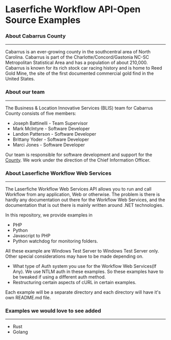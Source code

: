 # Laserfiche Workflow API-Open Source Examples

### About Cabarrus County
---
Cabarrus is an ever-growing county in the southcentral area of North Carolina. Cabarrus is part of the Charlotte/Concord/Gastonia NC-SC Metropolitan Statistical Area and has a population of about 210,000. Cabarrus is known for its rich stock car racing history and is home to Reed Gold Mine, the site of the first documented commercial gold find in the United States.

### About our team
---
The Business & Location Innovative Services (BLIS) team for Cabarrus County consists of five members:

+ Joseph Battinelli - Team Supervisor
+ Mark McIntyre - Software Developer
+ Landon Patterson - Software Developer
+ Brittany Yoder - Software Developer
+ Marci Jones - Software Developer

Our team is responsible for software development and support for the [County](https://www.cabarruscounty.us/departments/information-technology). We work under the direction of the Chief Information Officer.

### About Laserfiche Workflow Web Services
---

The Laserfiche Workflow Web Services API allows you to run and call Workflow from any application, Web or otherwise. The problem is there is hardly any documentation out there for the Workflow Web Services, and the documentation that is out there is mainly written around .NET technologies.

In this repository, we provide examples in

+ PHP
+ Python
+ Javascript to PHP
+ Python watchdog for monitoring folders.

All these example are Windows Test Server to Windows Test Server only. Other special considerations may have to be made depending on.

+ What type of Auth system you use for the Workflow Web Services(If Any). We use NTLM auth in these examples. So these examples have to be tweaked if using a different auth method.
+ Restructuring certain aspects of cURL in certain examples.


Each example will be a separate directory and each directory will have it's own README.md file.

### Examples we would love to see added
---

+ Rust
+ Golang
